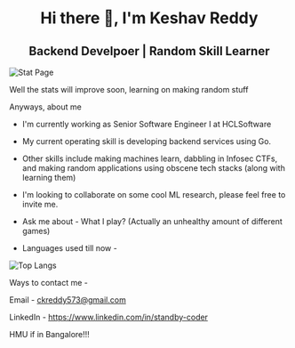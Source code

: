 <h1 align="center"> Hi there 👋, I'm Keshav Reddy</h1>

<h2 align="center"> Backend Develpoer | Random Skill Learner </h2>

<div>

![Stat Page](https://github-readme-stats.vercel.app/api?username=Standby-Coder&theme=dark&show=prs_merged&show_icons=true)

<span> Well the stats will improve soon, learning on making random stuff </span>

Anyways, about me

- I'm currently working as Senior Software Engineer I at HCLSoftware

- My current operating skill is developing backend services using Go.

- Other skills include making machines learn, dabbling in Infosec CTFs, and making random applications using obscene tech stacks (along with learning them)

- I'm looking to collaborate on some cool ML research, please feel free to invite me.

- Ask me about - What I play? (Actually an unhealthy amount of different games)

- Languages used till now - 

![Top Langs](https://github-readme-stats.vercel.app/api/top-langs/?theme=dark&username=Standby-Coder&layout=compact&size_weight=0&count_weight=1&langs_count=100&hide=Jupyter%20Notebook&hide=CMake&hide=HTML&hide=CSS&hide_progress=true)


Ways to contact me - 

Email - ckreddy573@gmail.com

LinkedIn - https://www.linkedin.com/in/standby-coder

HMU if in Bangalore!!!

</div>
